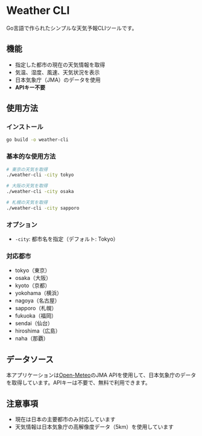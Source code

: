 # Weather CLI

Go言語で作られたシンプルな天気予報CLIツールです。

## 機能

- 指定した都市の現在の天気情報を取得
- 気温、湿度、風速、天気状況を表示
- 日本気象庁（JMA）のデータを使用
- **APIキー不要**

## 使用方法

### インストール

```bash
go build -o weather-cli
```

### 基本的な使用方法

```bash
# 東京の天気を取得
./weather-cli -city tokyo

# 大阪の天気を取得
./weather-cli -city osaka

# 札幌の天気を取得
./weather-cli -city sapporo
```

### オプション

- `-city`: 都市名を指定（デフォルト: Tokyo）

### 対応都市

- tokyo（東京）
- osaka（大阪）
- kyoto（京都）
- yokohama（横浜）
- nagoya（名古屋）
- sapporo（札幌）
- fukuoka（福岡）
- sendai（仙台）
- hiroshima（広島）
- naha（那覇）

## データソース

本アプリケーションは[Open-Meteo](https://open-meteo.com/)のJMA APIを使用して、日本気象庁のデータを取得しています。APIキーは不要で、無料で利用できます。

## 注意事項

- 現在は日本の主要都市のみ対応しています
- 天気情報は日本気象庁の高解像度データ（5km）を使用しています